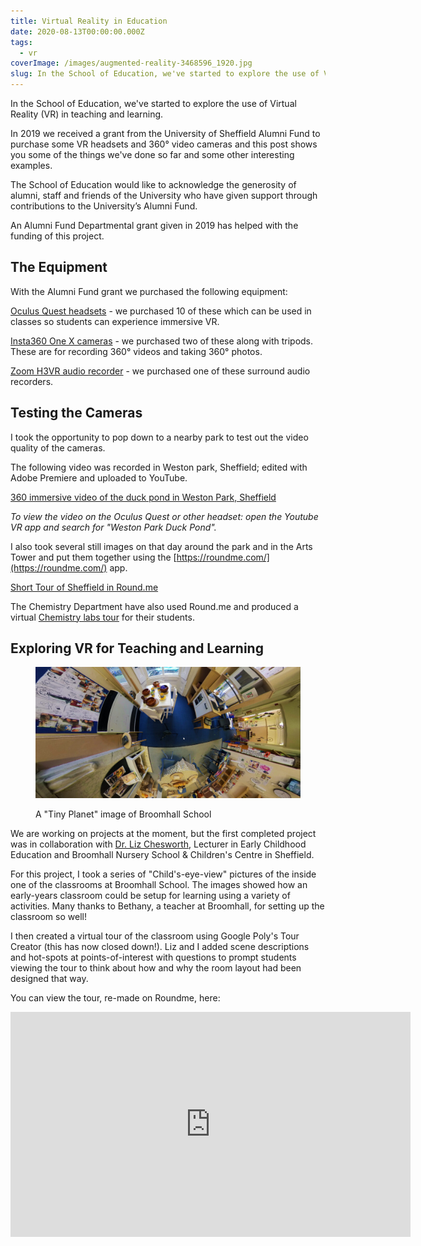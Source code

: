 ```yaml
---
title: Virtual Reality in Education
date: 2020-08-13T00:00:00.000Z
tags:
  - vr
coverImage: /images/augmented-reality-3468596_1920.jpg
slug: In the School of Education, we've started to explore the use of Virtual Reality (VR) in teaching and learning. Here are some examples.
---
```


In the School of Education, we've started to explore the use of Virtual Reality (VR) in teaching and learning.

In 2019 we received a grant from the University of Sheffield Alumni Fund to purchase some VR headsets and 360° video cameras and this post shows you some of the things we've done so far and some other interesting examples.

The School of Education would like to acknowledge the generosity of alumni, staff and friends of the University who have given support through contributions to the University’s Alumni Fund. 

An Alumni Fund Departmental grant given in 2019 has helped with the funding of this project.

## The Equipment

With the Alumni Fund grant we purchased the following equipment:

[Oculus Quest headsets](https://www.oculus.com/quest/) - we purchased 10 of these which can be used in classes so students can experience immersive VR.

[Insta360 One X cameras](https://www.insta360.com/product/insta360-onex) - we purchased two of these along with tripods. These are for recording 360° videos and taking 360° photos.

[Zoom H3VR audio recorder](https://zoomcorp.com/en/us/handheld-recorders/handheld-recorders/h3-vr-360-audio-recorder/) - we purchased one of these surround audio recorders.

## Testing the Cameras

I took the opportunity to pop down to a nearby park to test out the video quality of the cameras.

The following video was recorded in Weston park, Sheffield; edited with Adobe Premiere and uploaded to YouTube.

[360 immersive video of the duck pond in Weston Park, Sheffield](https://youtu.be/-QunMfjhA1s)

_To view the video on the Oculus Quest or other headset: open the Youtube VR app and search for "Weston Park Duck Pond"._

I also took several still images on that day around the park and in the Arts Tower and put them together using the [https://roundme.com/](https://roundme.com/) app.

[Short Tour of Sheffield in Round.me](https://roundme.com/tour/78004/view/1680897)

The Chemistry Department have also used Round.me and produced a virtual [Chemistry labs tour](https://roundme.com/tour/161253/view/408128) for their students.

## Exploring VR for Teaching and Learning

<figure>

![A "Tiny Planet" image of Broomhall School](/images/Broomhall_tinyplanet-1024x507.jpg)

<figcaption>A "Tiny Planet" image of Broomhall School </figcaption></figure>

We are working on projects at the moment, but the first completed project was in collaboration with [Dr. Liz Chesworth](https://www.sheffield.ac.uk/education/people/academic/liz-chesworth), Lecturer in Early Childhood Education and Broomhall Nursery School & Children's Centre in Sheffield.

For this project, I took a series of "Child's-eye-view" pictures of the inside one of the classrooms at Broomhall School. The images showed how an early-years classroom could be setup for learning using a variety of activities. Many thanks to Bethany, a teacher at Broomhall, for setting up the classroom so well!

I then created a virtual tour of the classroom using Google Poly's Tour Creator (this has now closed down!). Liz and I added scene descriptions and hot-spots at points-of-interest with questions to prompt students viewing the tour to think about how and why the room layout had been designed that way.

You can view the tour, re-made on Roundme, here:

<iframe width='640' height='360' src='https://roundme.com/embed/527230/1797188' frameborder='0' webkitallowfullscreen mozallowfullscreen allowfullscreen></iframe>
